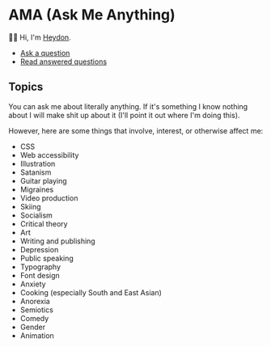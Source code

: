 # AMA (Ask Me Anything)

👋🤓 Hi, I'm [Heydon](https://twitter.com/heydonworks).

* [Ask a question](https://github.com/heydon/ama/issues/new)
* [Read answered questions](https://github.com/heydon/ama/issues?q=is%3Aissue+is%3Aclosed)

## Topics

You can ask me about literally anything. If it's something I know nothing about I will make shit up about it (I'll point it out where I'm doing this).

However, here are some things that involve, interest, or otherwise affect me:

* CSS
* Web accessibility
* Illustration
* Satanism
* Guitar playing
* Migraines
* Video production
* Skiing
* Socialism
* Critical theory
* Art
* Writing and publishing
* Depression
* Public speaking
* Typography
* Font design
* Anxiety
* Cooking (especially South and East Asian)
* Anorexia
* Semiotics
* Comedy
* Gender
* Animation
